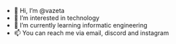 - 👋 Hi, I’m @vazeta
- 👀 I’m interested in technology
- 🌱 I’m currently learning informatic engineering
- 📫 You can reach me via email, discord and instagram

<!---
vazeta/vazeta is a ✨ special ✨ repository because its `README.md` (this file) appears on your GitHub profile.
You can click the Preview link to take a look at your changes.
--->
